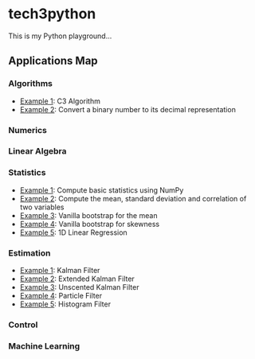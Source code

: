 # tech3python

This is my Python playground...


## Applications Map

### Algorithms

- <a href="#">Example 1</a>: C3 Algorithm
- <a href="#">Example 2</a>: Convert a binary number to its decimal representation

### Numerics 

### Linear Algebra

### Statistics

- <a href="https://github.com/pockerman/tech3python/blob/master/applications/statistics/example_1.py">Example 1</a>: Compute basic statistics using NumPy
- <a href="https://github.com/pockerman/tech3python/blob/master/applications/statistics/example_2.py">Example 2</a>: Compute the mean, standard deviation and correlation of two variables
- <a href="https://github.com/pockerman/tech3python/blob/master/applications/statistics/example_3.py">Example 3</a>: Vanilla bootstrap for the mean
- <a href="https://github.com/pockerman/tech3python/blob/master/applications/statistics/example_4.py">Example 4</a>: Vanilla bootstrap for skewness
- <a href="https://github.com/pockerman/tech3python/blob/master/applications/statistics/example_5.py">Example 5</a>: 1D Linear Regression 


### Estimation

- <a href="#">Example 1</a>: Kalman Filter
- <a href="#">Example 2</a>: Extended Kalman Filter
- <a href="#">Example 3</a>: Unscented Kalman Filter
- <a href="#">Example 4</a>: Particle Filter
- <a href="#">Example 5</a>: Histogram Filter


### Control

### Machine Learning
